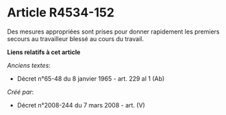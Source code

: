# Article R4534-152

Des mesures appropriées sont prises pour donner rapidement les premiers secours au travailleur blessé au cours du travail.

**Liens relatifs à cet article**

_Anciens textes_:

  - Décret n°65-48 du 8 janvier 1965 - art. 229 al 1 (Ab)

_Créé par_:

  - Décret n°2008-244 du 7 mars 2008 - art. (V)
